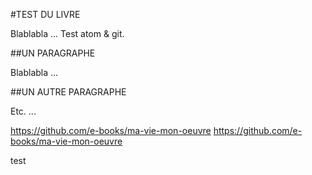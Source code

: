 #TEST DU LIVRE

Blablabla ...
Test atom & git.

##UN PARAGRAPHE

Blablabla ...

##UN AUTRE PARAGRAPHE

Etc. ...

https://github.com/e-books/ma-vie-mon-oeuvre
https://github.com/e-books/ma-vie-mon-oeuvre

test
